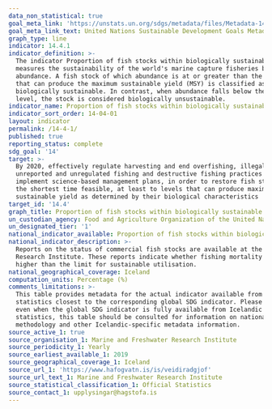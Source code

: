 ```yaml
---
data_non_statistical: true
goal_meta_link: 'https://unstats.un.org/sdgs/metadata/files/Metadata-14-04-01.pdf'
goal_meta_link_text: United Nations Sustainable Development Goals Metadata (PDF 370 KB)
graph_type: line
indicator: 14.4.1
indicator_definition: >-
  The indicator Proportion of fish stocks within biologically sustainable levels
  measures the sustainability of the world's marine capture fisheries by their
  abundance. A fish stock of which abundance is at or greater than the level,
  that can produce the maximum sustainable yield (MSY) is classified as
  biologically sustainable. In contrast, when abundance falls below the MSY
  level, the stock is considered biologically unsustainable.
indicator_name: Proportion of fish stocks within biologically sustainable levels
indicator_sort_order: 14-04-01
layout: indicator
permalink: /14-4-1/
published: true
reporting_status: complete
sdg_goal: '14'
target: >-
  By 2020, effectively regulate harvesting and end overfishing, illegal,
  unreported and unregulated fishing and destructive fishing practices and
  implement science-based management plans, in order to restore fish stocks in
  the shortest time feasible, at least to levels that can produce maximum
  sustainable yield as determined by their biological characteristics
target_id: '14.4'
graph_title: Proportion of fish stocks within biologically sustainable levels
un_custodian_agency: Food and Agriculture Organization of the United Nations (FAO)
un_designated_tier: '1'
national_indicator_available: Proportion of fish stocks within biologically sustainable levels
national_indicator_description: >-
  Reports on the status of commercial fish stocks are available at the Marine
  Research Institute. These reports indicate whether fishing mortality rates are
  higher than the limit for sustainable utilisation.
national_geographical_coverage: Iceland
computation_units: Percentage (%)
comments_limitations: >-
  This table provides metadata for the actual indicator available from Iceland
  statistics closest to the corresponding global SDG indicator. Please note that
  even when the global SDG indicator is fully available from Icelandic
  statistics, this table should be consulted for information on national
  methodology and other Icelandic-specific metadata information.
source_active_1: true
source_organisation_1: Marine and Freshwater Research Institute
source_periodicity_1: Yearly
source_earliest_available_1: 2019
source_geographical_coverage_1: Iceland
source_url_1: 'https://www.hafogvatn.is/is/veidiradgjof'
source_url_text_1: Marine and Freshwater Research Institute
source_statistical_classification_1: Official Statistics
source_contact_1: upplysingar@hagstofa.is
---
```


